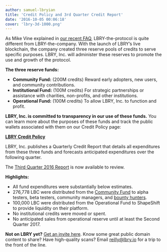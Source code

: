 ```yaml
---
author: samuel-lbryian
title: 'Credit Policy and 3rd Quarter Credit Report'
date: '2016-10-05 00:06:18'
cover: 'lbry-3d-1000.png'
---
```

As Mike Vine explained in [our recent FAQ](https://lbry.io/news/reddit-ama-answers#whatis), LBRY-the-protocol is quite different from LBRY-the-company. With the launch of LBRY’s live blockchain, the company created three reserve pools of credits to serve specific purposes. LBRY, Inc. will administer these reserves to promote the use and growth of the protocol. 

**The three reserve funds:**

- **Community Fund:** (200M credits) Reward early adopters, new users, and community contributions.
- **Institutional Fund:** (100M credits) For strategic partnerships or assistance with charities, non-profits, and other institutions.
- **Operational Fund:** (100M credits) To allow LBRY, Inc. to function and profit. 

**LBRY, Inc. is committed to transparency in our use of these funds.** You can learn more about the purposes of these funds and track the public wallets associated with them on our Credit Policy page:

[**LBRY Credit Policy**](https://lbry.io/faq/credit-policy)

LBRY, Inc. publishes a Quarterly Credit Report that details all expenditures from these three funds and forecasts anticipated expenditures over the following quarter. 

The [Third Quarter 2016 Report](https://lbry.io/faq/quarterly-report-3q-2016) is now available to review.

**Highlights:**

- All fund expenditures were substantially below estimates.
- 276,778 LBC were distributed from the [Community Fund](https://docs.google.com/spreadsheets/d/1zPG58YuLPqpB3yzypntRWouoEVc4saDOifpnvnwS8Rc/edit?ts=57f28d0e#gid=0) to alpha testers, beta testers, community managers, and [bounty hunters](https://lbry.io/bounty).
- 100,000 LBC were distributed from the Operational Fund to ShapeShift to provide liquidity on their platform.
- No institutional credits were moved or spent.
- No anticipated sales from operational reserve until at least the Second Quarter 2017.

**Not on LBRY yet?** [Get an invite here](https://lbry.io/get). Know some great public domain content to share? Have high-quality scans? Email [reilly@lbry.io](mailto:reilly@lbry.io) for a trip to the front of the line.

